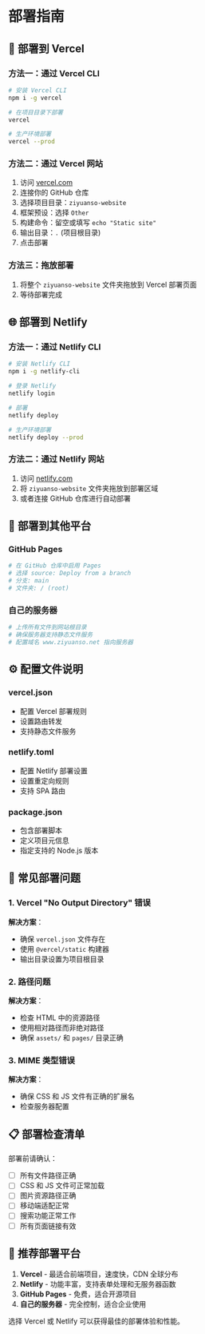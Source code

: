 # 部署指南

## 🚀 部署到 Vercel

### 方法一：通过 Vercel CLI
```bash
# 安装 Vercel CLI
npm i -g vercel

# 在项目目录下部署
vercel

# 生产环境部署
vercel --prod
```

### 方法二：通过 Vercel 网站
1. 访问 [vercel.com](https://vercel.com)
2. 连接你的 GitHub 仓库
3. 选择项目目录：`ziyuanso-website`
4. 框架预设：选择 `Other`
5. 构建命令：留空或填写 `echo "Static site"`
6. 输出目录：`.` (项目根目录)
7. 点击部署

### 方法三：拖放部署
1. 将整个 `ziyuanso-website` 文件夹拖放到 Vercel 部署页面
2. 等待部署完成

## 🌐 部署到 Netlify

### 方法一：通过 Netlify CLI
```bash
# 安装 Netlify CLI
npm i -g netlify-cli

# 登录 Netlify
netlify login

# 部署
netlify deploy

# 生产环境部署
netlify deploy --prod
```

### 方法二：通过 Netlify 网站
1. 访问 [netlify.com](https://netlify.com)
2. 将 `ziyuanso-website` 文件夹拖放到部署区域
3. 或者连接 GitHub 仓库进行自动部署

## 🔧 部署到其他平台

### GitHub Pages
```bash
# 在 GitHub 仓库中启用 Pages
# 选择 source: Deploy from a branch
# 分支: main
# 文件夹: / (root)
```

### 自己的服务器
```bash
# 上传所有文件到网站根目录
# 确保服务器支持静态文件服务
# 配置域名 www.ziyuanso.net 指向服务器
```

## ⚙️ 配置文件说明

### vercel.json
- 配置 Vercel 部署规则
- 设置路由转发
- 支持静态文件服务

### netlify.toml
- 配置 Netlify 部署设置
- 设置重定向规则
- 支持 SPA 路由

### package.json
- 包含部署脚本
- 定义项目元信息
- 指定支持的 Node.js 版本

## 🐛 常见部署问题

### 1. Vercel "No Output Directory" 错误
**解决方案**：
- 确保 `vercel.json` 文件存在
- 使用 `@vercel/static` 构建器
- 输出目录设置为项目根目录

### 2. 路径问题
**解决方案**：
- 检查 HTML 中的资源路径
- 使用相对路径而非绝对路径
- 确保 `assets/` 和 `pages/` 目录正确

### 3. MIME 类型错误
**解决方案**：
- 确保 CSS 和 JS 文件有正确的扩展名
- 检查服务器配置

## 📋 部署检查清单

部署前请确认：
- [ ] 所有文件路径正确
- [ ] CSS 和 JS 文件可正常加载
- [ ] 图片资源路径正确
- [ ] 移动端适配正常
- [ ] 搜索功能正常工作
- [ ] 所有页面链接有效

## 🌟 推荐部署平台

1. **Vercel** - 最适合前端项目，速度快，CDN 全球分布
2. **Netlify** - 功能丰富，支持表单处理和无服务器函数
3. **GitHub Pages** - 免费，适合开源项目
4. **自己的服务器** - 完全控制，适合企业使用

选择 Vercel 或 Netlify 可以获得最佳的部署体验和性能。